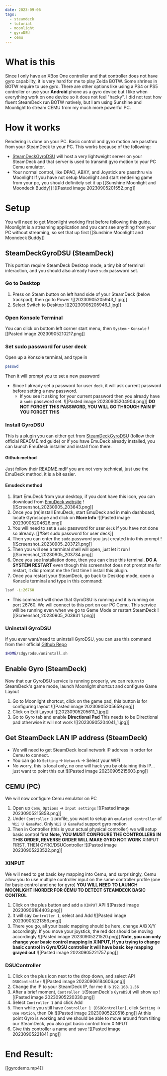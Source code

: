 ```yaml
---
date: 2023-09-06
tags:
  - steamdeck
  - tutorial
  - moonlight
  - gyroDSU
  - cemu
---
```

# What is this
Since I only have an XBox One controller and that controller does not have gyro capability, it is very hard for me to play Zelda BOTW.
Some shrines in BOTW require to use gyro. There are other options like using a PS4 or PS5 controller or use your **Android** phone as a gyro device but I like when everything work on one device so it does not feel "hacky". I did not test how fluent SteamDeck run BOTW natively, but I am using Sunshine and Moonlight to stream CEMU from my much more powerful PC.

# How it works
Rendering is done on your PC. Basic control and gyro motion are passthru from your SteamDeck to your PC.
This works because of the following:
- [SteamDeckGyroDSU](https://github.com/kmicki/SteamDeckGyroDSU) will host a very lightweight server on your SteamDeck and that server is used to transmit gyro motion to your PC Cemu emulator.
- Your normal control, like DPAD, ABXY, and Joystick are passthru via Moonlight
If you have not setup Moonlight and start rendering game from your pc, you should definitely set it up [[Sunshine Moonlight and Moondeck Buddy]]
![[Pasted image 20230905201552.png]]

# Setup
You will need to get Moonlight working first before following this guide. Moonlight is a streaming application and you cant see anything from your PC without streaming, so set that up first [[Sunshine Moonlight and Moondeck Buddy]]

## SteamDeckGyroDSU (SteamDeck)
This portion require SteamDeck Desktop mode, a tiny bit of terminal interaction, and you should also already have `sudo` password set.
### Go to Desktop
1. Press on Steam button on left hand side of your SteamDeck (below trackpad), then go to Power
![[20230905205943_1.jpg]]
2. Select Switch to Desktop
![[20230905205946_1.jpg]]
### Open Konsole Terminal
You can click on bottom left corner start menu, then `System` - `Konsole`
![[Pasted image 20230905210217.png]]
### Set sudo password for user deck
Open up a Konsole terminal, and type in
```bash
passwd
```
Then it will prompt you to set a new password
- Since I already set a password for user `deck`, it will ask current password before setting a new password. 
	- If you see it asking for your current password then you already have a `sudo` password set.
![[Pasted image 20230905204904.png]]
**DO NOT FORGET THIS PASSWORD, YOU WILL GO THROUGH PAIN IF YOU FORGET THIS**

### Install GyroDSU
This is a plugin you can either get from [SteamDeckGyroDSU](https://github.com/kmicki/SteamDeckGyroDSU) (follow their official README.md guide) or if you have EmuDeck already installed, you can launch EmuDeck installer and install from there.
#### Github method
Just follow their [README.md](https://github.com/kmicki/SteamDeckGyroDSU)If you are not very technical, just use the EmuDeck method, it is a bit easier.
#### Emudeck method
1. Start EmuDeck from your desktop, if you dont have this icon, you can download from [EmuDeck website](https://www.emudeck.com/EmuDeck.desktop)
![[Screenshot_20230905_203643.png]]
2. Once you (re)install EmuDeck, start EmuDeck and in main dashboard, locate Gyroscope and click on **More Info**
![[Pasted image 20230905204626.png]]
3. You will need to set a `sudo` password for user `deck` if you have not done so already. [[#Set sudo password for user deck]]
4. Then you can enter the `sudo` password you just created into this prompt
![[Screenshot_20230905_203721.png]]
5. Then you will see a terminal shell will open, just let it run
![[Screenshot_20230905_203734.png]]
6. Once you see Installation done, then you can close this terminal. **DO A SYSTEM RESTART** even though this screenshot does not prompt me for restart, it did prompt me the first time I install this plugin.
7. Once you restart your SteamDeck, go back to Desktop mode, open a Konsole terminal and type in this command:
```bash
lsof -i:26760
```
- This command will show that GyroDSU is running and it is running on port 26760. We will connect to this port on our PC Cemu. This service will be running even when we go to Game Mode or restart SteamDeck
![[Screenshot_20230905_203931 1.png]]
### Uninstall GyroDSU
If you ever want/need to uninstall GyroDSU, you can use this command from their official [Github Repo](https://github.com/kmicki/SteamDeckGyroDSU)
```bash
$HOME/sdgyrodsu/uninstall.sh
```
## Enable Gyro (SteamDeck)
Now that our GyroDSU service is running properly, we can return to SteamDeck's game mode, launch Moonlight shortcut and configure Game Layout
1. Go to Moonlight shortcut, click on the game pad, this button is for configuring layout
![[Pasted image 20230905205659.png]]
2. Click on Edit Layout 
![[20230905205611_1.jpg]]
3. Go to Gyro tab and enable **Directional Pad** This needs to be Directional pad otherwise it will not work
![[20230905204041_1.jpg]]
## Get SteamDeck LAN IP address (SteamDeck)
- We will need to get SteamDeck local network IP address in order for Cemu to connect.
- You can go to `Setting` -> `Network` -> Select your WIFI
- No worry, this is local only, no one will hack you by obtaining this IP... just want to point this out
![[Pasted image 20230905215603.png]]

## CEMU (PC)
We will now configure Cemu emulator on PC
1. Open up `Cemu`, `Options` -> `Input settings`
![[Pasted image 20230905215858.png]]
2. Under `Controller 1` profile, you want to setup an `emulated controller` of `Wii U GamePad`. Only `Wii U GamePad` support gyro motion
3. Then in Controller (this is your actual physical controller) we will setup basic control first
**Note, YOU MUST CONFIGURE THE CONTROLLERS IN THIS ORDER, REVERSE ORDER WILL MAKE GYRO NOT WORK**
XINPUT FIRST, THEN GYRO/DSUController
![[Pasted image 20230905223522.png]]
### XINPUT
We will need to get basic key mapping into Cemu, and surprisingly, Cemu allow you to use multiple controller input on the same controller profile (one for basic control and one for gyro)
**YOU WILL NEED TO LAUNCH MOONLIGHT INORDER FOR CEMU TO DETECT STEAMDECK BASIC CONTROL**
1. Click on the plus button and add a `XINPUT` API
![[Pasted image 20230906184403.png]]
2. It will say `Controller 1`, select and Add
![[Pasted image 20230905221356.png]]
3. There you go, all your basic mapping should be here, change A/B X/Y accordingly. If you move your joystick, the red dot should be moving accordingly
![[Pasted image 20230905221520.png]]
**Note, you can only change your basic control mapping in XINPUT, If you trying to change basic control in Gyro/DSU controller it will have basic key mapping grayed out**
![[Pasted image 20230905221757.png]]

### DSUController
1. Click on the plus icon next to the drop down, and select API `DSUController`
![[Pasted image 20230906184606.png]]
2. Change the IP to your SteamDeck IP, for me it is `192.168.1.56`
3. After a brief moment, `Controller 1`(SteamDeck's `GyroDSU`) will show up
	 ![[Pasted image 20230905220330.png]]
 4. Select `Controller 1` and click Add
 5. Then while you still have `Controller 1 [DSUController]`, click `Setting` -> `Use Motion`, then Ok
![[Pasted image 20230905220516.png]]
At this point Gyro is working and we should be able to move around from tilting our SteamDeck, you also got basic control from XINPUT
4. Give this controller a name and save
![[Pasted image 20230905221841.png]]
# End Result:
[[gyrodemo.mp4]]